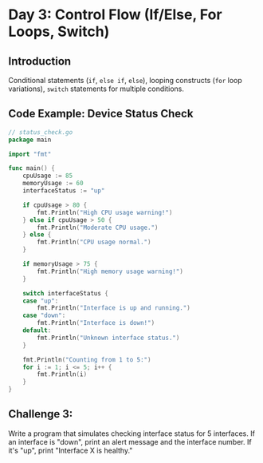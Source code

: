 # **Day 3: Control Flow (If/Else, For Loops, Switch)**

## **Introduction** 
Conditional statements (`if`, `else if`, `else`), looping constructs (`for` loop variations), `switch` statements for multiple conditions.

## **Code Example: Device Status Check**

```go
// status_check.go
package main

import "fmt"

func main() {
    cpuUsage := 85
    memoryUsage := 60
    interfaceStatus := "up"

    if cpuUsage > 80 {
        fmt.Println("High CPU usage warning!")
    } else if cpuUsage > 50 {
        fmt.Println("Moderate CPU usage.")
    } else {
        fmt.Println("CPU usage normal.")
    }

    if memoryUsage > 75 {
        fmt.Println("High memory usage warning!")
    }

    switch interfaceStatus {
    case "up":
        fmt.Println("Interface is up and running.")
    case "down":
        fmt.Println("Interface is down!")
    default:
        fmt.Println("Unknown interface status.")
    }

    fmt.Println("Counting from 1 to 5:")
    for i := 1; i <= 5; i++ {
        fmt.Println(i)
    }
}
```

## **Challenge 3:** 
Write a program that simulates checking interface status for 5 interfaces. If an interface is "down", print an alert message and the interface number. If it's "up", print "Interface X is healthy."
